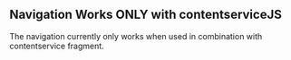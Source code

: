 <h2>Navigation <span class="status refactor">Works ONLY with contentservice</span><span class="status js">JS</span></h2>

The navigation currently only works when used in combination with contentservice fragment.

<style>
#navigation .sample{
background-color: #f4f4f4;
}
</style>